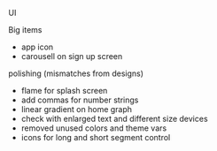 UI

Big items

- app icon
- carousell on sign up screen

polishing (mismatches from designs)

- flame for splash screen
- add commas for number strings
- linear gradient on home graph
- check with enlarged text and different size devices
- removed unused colors and theme vars
- icons for long and short segment control
